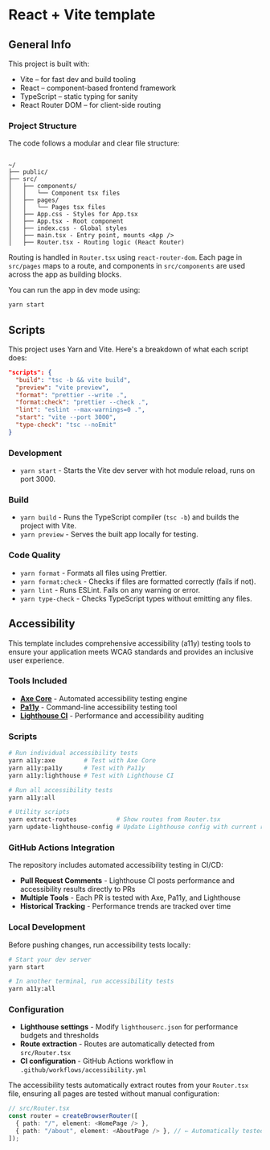 # React + Vite template

## General Info

This project is built with:

- Vite – for fast dev and build tooling
- React – component-based frontend framework
- TypeScript – static typing for sanity
- React Router DOM – for client-side routing

### Project Structure

The code follows a modular and clear file structure:

```

~/
├── public/
├── src/
│   ├── components/
│   │   └── Component tsx files
│   ├── pages/
│   │   └── Pages tsx files
│   ├── App.css - Styles for App.tsx
│   ├── App.tsx - Root component
│   ├── index.css - Global styles
│   ├── main.tsx - Entry point, mounts <App />
│   ├── Router.tsx - Routing logic (React Router)

```

Routing is handled in `Router.tsx` using `react-router-dom`. Each page in `src/pages` maps to a route, and components in `src/components` are used across the app as building blocks.

You can run the app in dev mode using:

```bash
yarn start
```

## Scripts

This project uses Yarn and Vite. Here's a breakdown of what each script does:

```json
"scripts": {
  "build": "tsc -b && vite build",
  "preview": "vite preview",
  "format": "prettier --write .",
  "format:check": "prettier --check .",
  "lint": "eslint --max-warnings=0 .",
  "start": "vite --port 3000",
  "type-check": "tsc --noEmit"
}
```

### Development

- `yarn start` - Starts the Vite dev server with hot module reload, runs on port 3000.

### Build

- `yarn build` - Runs the TypeScript compiler (`tsc -b`) and builds the project with Vite.
- `yarn preview` - Serves the built app locally for testing.

### Code Quality

- `yarn format` - Formats all files using Prettier.
- `yarn format:check` - Checks if files are formatted correctly (fails if not).
- `yarn lint` - Runs ESLint. Fails on any warning or error.
- `yarn type-check` - Checks TypeScript types without emitting any files.

## Accessibility

This template includes comprehensive accessibility (a11y) testing tools to ensure your application meets WCAG standards and provides an inclusive user experience.

### Tools Included

- **[Axe Core](https://github.com/dequelabs/axe-core)** - Automated accessibility testing engine
- **[Pa11y](https://pa11y.org/)** - Command-line accessibility testing tool
- **[Lighthouse CI](https://github.com/GoogleChrome/lighthouse-ci)** - Performance and accessibility auditing

### Scripts

```bash
# Run individual accessibility tests
yarn a11y:axe        # Test with Axe Core
yarn a11y:pa11y      # Test with Pa11y
yarn a11y:lighthouse # Test with Lighthouse CI

# Run all accessibility tests
yarn a11y:all

# Utility scripts
yarn extract-routes           # Show routes from Router.tsx
yarn update-lighthouse-config # Update Lighthouse config with current routes
```

### GitHub Actions Integration

The repository includes automated accessibility testing in CI/CD:

- **Pull Request Comments** - Lighthouse CI posts performance and accessibility results directly to PRs
- **Multiple Tools** - Each PR is tested with Axe, Pa11y, and Lighthouse
- **Historical Tracking** - Performance trends are tracked over time

### Local Development

Before pushing changes, run accessibility tests locally:

```bash
# Start your dev server
yarn start

# In another terminal, run accessibility tests
yarn a11y:all
```

### Configuration

- **Lighthouse settings** - Modify `lighthouserc.json` for performance budgets and thresholds
- **Route extraction** - Routes are automatically detected from `src/Router.tsx`
- **CI configuration** - GitHub Actions workflow in `.github/workflows/accessibility.yml`

The accessibility tests automatically extract routes from your `Router.tsx` file, ensuring all pages are tested without manual configuration:

```typescript
// src/Router.tsx
const router = createBrowserRouter([
  { path: "/", element: <HomePage /> },
  { path: "/about", element: <AboutPage /> }, // ← Automatically tested!
]);
```
